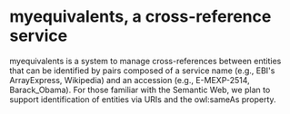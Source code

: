 # myequivalents, a cross-reference service

myequivalents is a system to manage cross-references between entities that can be identified by pairs composed of a service name (e.g., EBI's ArrayExpress, Wikipedia) and an accession (e.g., E-MEXP-2514, Barack_Obama). For those familiar with the Semantic Web, we plan to support identification of entities via URIs and the owl:sameAs property.

